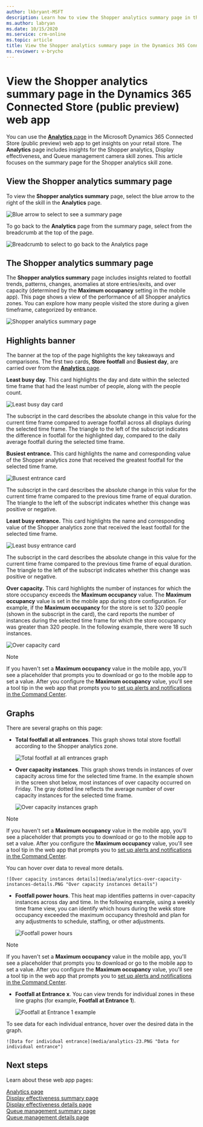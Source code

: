 ```yaml
---
author: lkbryant-MSFT
description: Learn how to view the Shopper analytics summary page in the Dynamics 365 Connected Store (public preview) web app to get insights on your store
ms.author: labryan
ms.date: 10/15/2020
ms.service: crm-online
ms.topic: article
title: View the Shopper analytics summary page in the Dynamics 365 Connected Store (public preview) web app
ms.reviewer: v-brycho
---
```


# View the Shopper analytics summary page in the Dynamics 365 Connected Store (public preview) web app

You can use the [**Analytics** page](web-app-get-insights.md) in the Microsoft Dynamics 365 Connected Store (public preview) web app to get insights on your retail store. The **Analytics** page includes insights for the Shopper analytics, Display effectiveness, and Queue management camera skill zones. This article focuses on the summary page for the Shopper analytics skill zone. 

## View the Shopper analytics summary page

To view the **Shopper analytics summary** page, select the blue arrow to the right of the skill in the **Analytics** page. 

![Blue arrow to select to see a summary page](media/analytics-45.PNG "Blue arrow to select to see a summary page")

To go back to the **Analytics** page from the summary page, select from the breadcrumb at the top of the page.

![Breadcrumb to select to go back to the Analytics page](media/analytics-46.PNG "Breadcrumb to select to go back to the Analytics page")

## The Shopper analytics summary page

The **Shopper analytics summary** page includes insights related to footfall trends, patterns, changes, anomalies at store 
entries/exits, and over capacity (determined by the **Maximum occupancy** setting in the mobile app). This page shows a view of the performance of all Shopper analytics zones. You can explore how many people visited the store during a given timeframe, categorized by entrance.

![Shopper analytics summary page](media/analytics-18.PNG "Shopper analytics summary page")

## Highlights banner

The banner at the top of the page highlights the key takeaways and comparisons. The first two cards, **Store footfall** and **Busiest day**, are carried over from the [**Analytics** page](web-app-get-insights.md). 

**Least busy day**. This card highlights the day and date within the selected time frame that had the least number of people, 
along with the people count. 

![Least busy day card](media/analytics-19.PNG "Least busy day card")

The subscript in the card describes the absolute change in this value for the current time frame compared to average footfall across all 
displays during the selected time frame. The triangle to the left of the subscript indicates the difference in footfall for the 
highlighted day, compared to the daily average footfall during the selected time frame. 

**Busiest entrance.** This card highlights the name and corresponding value of the Shopper analytics zone that received the greatest 
footfall for the selected time frame. 

![Busest entrance card](media/analytics-20.PNG "Busiest entrance card")

The subscript in the card describes the absolute change in this value for the current time frame compared to the previous time frame of equal duration. The triangle to the left of the subscript indicates whether this change was positive or negative. 

**Least busy entrance.** This card highlights the name and corresponding value of the Shopper analytics zone that received the least 
footfall for the selected time frame. 

![Least busy entrance card](media/analytics-21.PNG "Least busy entrance card")

The subscript in the card describes the absolute change in this value for the current time frame compared to the previous time frame of equal duration. The triangle to the left of the subscript indicates whether this change was positive or negative. 

**Over capacity.** This card highlights the number of instances for which the store occupancy exceeds the **Maximum occupancy** value. The **Maximum occupancy** value is set in the mobile app during store configuration. For example, if the **Maximum occupancy** for the store is set to 320 people (shown in the subscript in the card), the card reports the number of instances during the selected time frame for which the store occupancy was greater than 320 people. In the following example, there were 18 such instances.

![Over capacity card](media/analytics-over-capacity-card.PNG "Over capacity card")

> [!NOTE]
> If you haven't set a **Maximum occupancy** value in the mobile app, you'll see a placeholder that prompts you to download or go to the mobile app to set a value. After you configure the **Maximum occupancy** value, you'll see a tool tip in the web app that prompts you to [set up alerts and notifications in the Command Center](web-app-command-center.md). 

## Graphs

There are several graphs on this page:

- **Total footfall at all entrances**. This graph shows total store footfall according to the Shopper analytics zone. 

    ![Total footfall at all entrances graph](media/analytics-total-footfall-entrances.PNG "Total footfall at all entrances graph")

- **Over capacity instances**. This graph shows trends in instances of over capacity across time for the selected time frame. In the example shown in the screen shot below, most instances of over capacity occurred on Friday. The gray dotted line reflects the average number of over capacity instances for the selected time frame. 

    ![Over capacity instances graph](media/analytics-over-capacity-instances.PNG "Over capacity instances graph")

> [!NOTE]
> If you haven't set a **Maximum occupancy** value in the mobile app, you'll see a placeholder that prompts you to download or go to the mobile app to set a value. After you configure the **Maximum occupancy** value, you'll see a tool tip in the web app that prompts you to [set up alerts and notifications in the Command Center](web-app-command-center.md). 

You can hover over data to reveal more details.

    ![Over capacity instances details](media/analytics-over-capacity-instances-details.PNG "Over capacity instances details")

- **Footfall power hours**. This heat map identifies patterns in over-capacity instances across day and time. In the following example, using a weekly time frame view, you can identify which hours during the wekk store occupancy exceeded the maximum occupancy threshold and plan for any adjustments to schedule, staffing, or other adjustments.

    ![Footfall power hours](media/analytics-footfall-power-hours.PNG "Footfall power hours")

> [!NOTE]
> If you haven't set a **Maximum occupancy** value in the mobile app, you'll see a placeholder that prompts you to download or go to the mobile app to set a value. After you configure the **Maximum occupancy** value, you'll see a tool tip in the web app that prompts you to [set up alerts and notifications in the Command Center](web-app-command-center.md). 

- **Footfall at Entrance x**. You can view trends for individual zones in these line graphs (for example, **Footfall at Entrance 1**).

    ![Footfall at Entrance 1 example](media/analytics-footfall-entrance-x.PNG "Footfall at Entrance 1 example")

To see data for each individual entrance, hover over the desired data in the graph.

    ![Data for individual entrance](media/analytics-23.PNG "Data for individual entrance")

## Next steps

Learn about these web app pages:

[Analytics page](web-app-get-insights.md)<br>
[Display effectiveness summary page](display-effectiveness-summary-page.md)<br>
[Display effectiveness details page](display-effectiveness-details-page.md)<br>
[Queue management summary page](queue-management-summary-page.md)<br>
[Queue management details page](queue-management-details-page.md)
